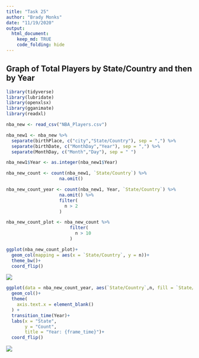 ```yaml
---
title: "Task 25"
author: "Brady Monks"
date: "11/19/2020"
output: 
  html_document:
    keep_md: TRUE
    code_folding: hide
---
```


## Graph of Total Players by State/Country and then by Year


```r
library(tidyverse)
library(lubridate)
library(openxlsx)
library(gganimate)
library(readxl)

nba_new <- read_csv("NBA_Players.csv")

nba_new1 <- nba_new %>%
  separate(birthPlace, c("city","State/Country"), sep = ",") %>%
  separate(birthDate, c("MonthDay","Year"), sep = ",") %>%
  separate(MonthDay, c("Month","Day"), sep = " ")

nba_new1$Year <- as.integer(nba_new1$Year)

nba_new_count <- count(nba_new1, `State/Country`) %>%
                    na.omit()

nba_new_count_year <- count(nba_new1, Year, `State/Country`) %>%
                    na.omit() %>%
                    filter(
                      n > 2
                    )

nba_new_count_plot <- nba_new_count %>%
                        filter(
                          n > 10
                        )

ggplot(nba_new_count_plot)+
  geom_col(mapping = aes(x = `State/Country`, y = n))+
  theme_bw()+
  coord_flip()
```

![](Task-25_files/figure-html/unnamed-chunk-1-1.png)<!-- -->

```r
ggplot(data = nba_new_count_year, aes(`State/Country`,n, fill = `State/Country`))+
  geom_col()+
  theme(
    axis.text.x = element_blank()
  ) +
  transition_time(Year)+
  labs(x = "State",
       y = "Count",
       title = "Year: {frame_time}")+
  coord_flip()
```

![](Task-25_files/figure-html/unnamed-chunk-1-1.gif)<!-- -->

